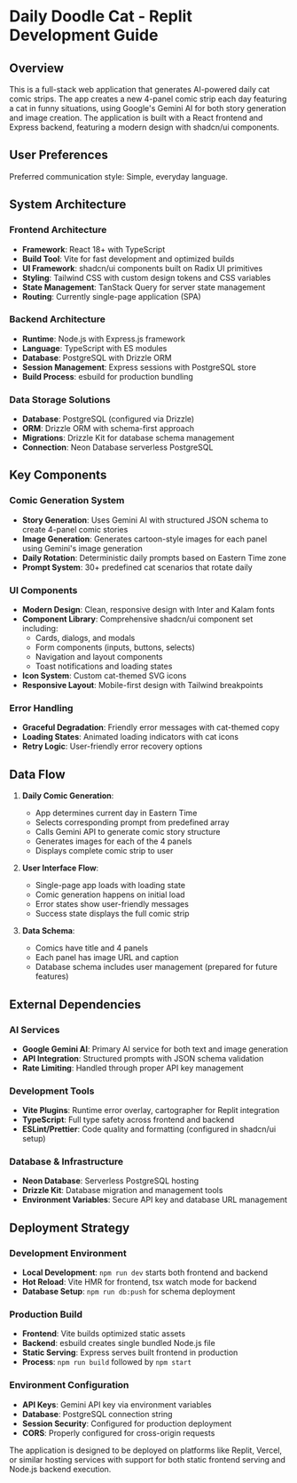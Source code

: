 # Daily Doodle Cat - Replit Development Guide

## Overview

This is a full-stack web application that generates AI-powered daily cat comic strips. The app creates a new 4-panel comic strip each day featuring a cat in funny situations, using Google's Gemini AI for both story generation and image creation. The application is built with a React frontend and Express backend, featuring a modern design with shadcn/ui components.

## User Preferences

Preferred communication style: Simple, everyday language.

## System Architecture

### Frontend Architecture
- **Framework**: React 18+ with TypeScript
- **Build Tool**: Vite for fast development and optimized builds
- **UI Framework**: shadcn/ui components built on Radix UI primitives
- **Styling**: Tailwind CSS with custom design tokens and CSS variables
- **State Management**: TanStack Query for server state management
- **Routing**: Currently single-page application (SPA)

### Backend Architecture  
- **Runtime**: Node.js with Express.js framework
- **Language**: TypeScript with ES modules
- **Database**: PostgreSQL with Drizzle ORM
- **Session Management**: Express sessions with PostgreSQL store
- **Build Process**: esbuild for production bundling

### Data Storage Solutions
- **Database**: PostgreSQL (configured via Drizzle)
- **ORM**: Drizzle ORM with schema-first approach
- **Migrations**: Drizzle Kit for database schema management
- **Connection**: Neon Database serverless PostgreSQL

## Key Components

### Comic Generation System
- **Story Generation**: Uses Gemini AI with structured JSON schema to create 4-panel comic stories
- **Image Generation**: Generates cartoon-style images for each panel using Gemini's image generation
- **Daily Rotation**: Deterministic daily prompts based on Eastern Time zone
- **Prompt System**: 30+ predefined cat scenarios that rotate daily

### UI Components
- **Modern Design**: Clean, responsive design with Inter and Kalam fonts
- **Component Library**: Comprehensive shadcn/ui component set including:
  - Cards, dialogs, and modals
  - Form components (inputs, buttons, selects)
  - Navigation and layout components
  - Toast notifications and loading states
- **Icon System**: Custom cat-themed SVG icons
- **Responsive Layout**: Mobile-first design with Tailwind breakpoints

### Error Handling
- **Graceful Degradation**: Friendly error messages with cat-themed copy
- **Loading States**: Animated loading indicators with cat icons
- **Retry Logic**: User-friendly error recovery options

## Data Flow

1. **Daily Comic Generation**:
   - App determines current day in Eastern Time
   - Selects corresponding prompt from predefined array
   - Calls Gemini API to generate comic story structure
   - Generates images for each of the 4 panels
   - Displays complete comic strip to user

2. **User Interface Flow**:
   - Single-page app loads with loading state
   - Comic generation happens on initial load
   - Error states show user-friendly messages
   - Success state displays the full comic strip

3. **Data Schema**:
   - Comics have title and 4 panels
   - Each panel has image URL and caption
   - Database schema includes user management (prepared for future features)

## External Dependencies

### AI Services
- **Google Gemini AI**: Primary AI service for both text and image generation
- **API Integration**: Structured prompts with JSON schema validation
- **Rate Limiting**: Handled through proper API key management

### Development Tools
- **Vite Plugins**: Runtime error overlay, cartographer for Replit integration
- **TypeScript**: Full type safety across frontend and backend
- **ESLint/Prettier**: Code quality and formatting (configured in shadcn/ui setup)

### Database & Infrastructure
- **Neon Database**: Serverless PostgreSQL hosting
- **Drizzle Kit**: Database migration and management tools
- **Environment Variables**: Secure API key and database URL management

## Deployment Strategy

### Development Environment
- **Local Development**: `npm run dev` starts both frontend and backend
- **Hot Reload**: Vite HMR for frontend, tsx watch mode for backend
- **Database Setup**: `npm run db:push` for schema deployment

### Production Build
- **Frontend**: Vite builds optimized static assets
- **Backend**: esbuild creates single bundled Node.js file
- **Static Serving**: Express serves built frontend in production
- **Process**: `npm run build` followed by `npm start`

### Environment Configuration
- **API Keys**: Gemini API key via environment variables
- **Database**: PostgreSQL connection string
- **Session Security**: Configured for production deployment
- **CORS**: Properly configured for cross-origin requests

The application is designed to be deployed on platforms like Replit, Vercel, or similar hosting services with support for both static frontend serving and Node.js backend execution.